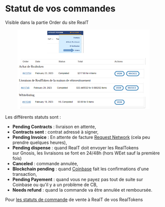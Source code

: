 # Statut de vos commandes

Visible dans la partie Order du site RealT

<figure><img src="../../../.gitbook/assets/image (2) (1).png" alt=""><figcaption></figcaption></figure>

Les différents statuts sont :&#x20;

* **Pending Contracts** : livraison en attente,
* **Contracts sent** : contrat adressé à signer,
* **Pending Invoice** : En attente de facture [Request Network](paiement-avec-request-finance.md) (cela peu prendre quelques heures),
* **Pending dispense** : quand RealT doit envoyer les RealTokens\
  sur Gnosis, les livraisons se font en 24/48h (hors WEet sauf la première fois)
* **Canceled** : commande annulée,
* **Blockchain pending** : quand [Coinbase](paiement-avec-coinbase-commerce.md) fait les confirmations d'une transaction,
* **Pending Payement** : quand vous ne payez pas tout de suite sur Coinbase ou qu'il y a un problème de CB,
* **Needs refund** : quand la commande va être annulée et remboursée.

Pour [les statuts de commande](../vendre-ses-realtokens.md) de vente à RealT de vos RealTokens
